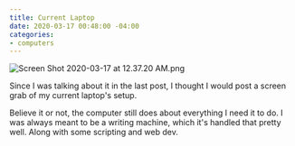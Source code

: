 ```yaml
---
title: Current Laptop
date: 2020-03-17 00:48:00 -04:00
categories:
- computers
---
```


![Screen Shot 2020-03-17 at 12.37.20 AM.png](/uploads/Screen%20Shot%202020-03-17%20at%2012.37.20%20AM.png)

Since I was talking about it in the last post, I thought I would post a screen grab of my current laptop's setup.  

Believe it or not, the computer still does about everything I need it to do.  I was always meant to be a writing machine, which it's handled that pretty well.  Along with some scripting and web dev.